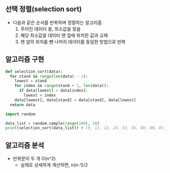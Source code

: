 ## 선택 정렬(selection sort)
+ 다음과 같은 순서를 반복하며 정렬하는 알고리즘
  1. 주어진 데이터 중, 최소값을 찾음
  2. 해당 최소값을 데이터 맨 앞에 위치한 값과 교체
  3. 맨 앞의 위치를 뺀 나머지 데이터를 동일한 방법으로 반복

## 알고리즘 구현
```python
def selection_sort(data):
  for stand in range(len(data) - 1):
    lowest = stand
    for index in range(stand + 1, len(data)):
      if data[lowest] > data[index]:
        lowest = index
    data[lowest], data[stand] = data[stand], data[lowest]
  return data
```
```python
import random

data_list = random.sample(range(100), 10)
print(selection_sort(data_list)) # [9, 12, 13, 24, 53, 55, 69, 80, 87, 98]
```

## 알고리즘 분석
+ 반복문이 두 개 O(n^2)
  + 실제로 상세하게 계산하면, n(n-1)/2
